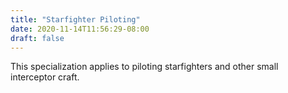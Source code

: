 ```yaml
---
title: "Starfighter Piloting"
date: 2020-11-14T11:56:29-08:00
draft: false
---
```


This specialization applies to piloting starfighters and other small interceptor craft. 
